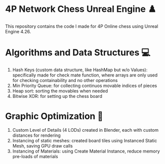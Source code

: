 # 4P Network Chess Unreal Engine ♟️
This repository contains the code I made for 4P Online chess using Unreal Engine 4.26. 

# Algorithms and Data Structures 💻
1. Hash Keys (custom data structure, like HashMap but w/o Values): specifically made for check mate function, where arrays are only used for checking containability and no other operations
2. Min Priority Queue: for collecting continuos movable indices of pieces
3. Heap sort: sorting the movables when needed
4. Bitwise XOR: for setting up the chess board

# Graphic Optimization 🧊
1. Custom Level of Details (4 LODs) created in Blender, each with custom distances for rendering
2. Instancing of static meshes: created board tiles using Instanced Static Mesh, saving GPU draw calls
3. Instancing of Materials: using Create Material Instance, reduce memory pre-loads of materials
